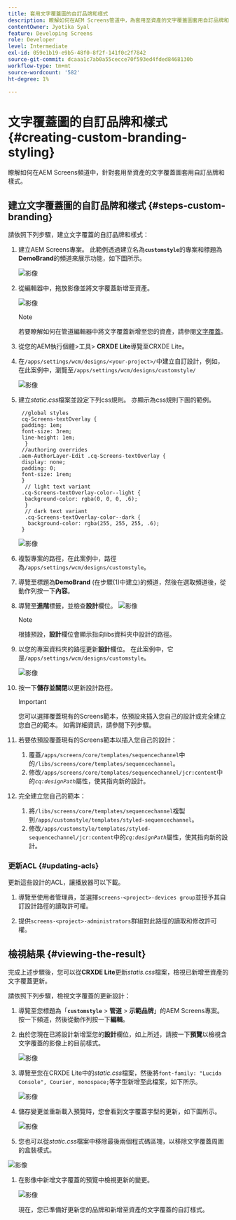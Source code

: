 ```yaml
---
title: 套用文字覆蓋圖的自訂品牌和樣式
description: 瞭解如何在AEM Screens管道中，為套用至資產的文字覆蓋圖套用自訂品牌和樣式。
contentOwner: Jyotika Syal
feature: Developing Screens
role: Developer
level: Intermediate
exl-id: 059e1b19-e9b5-48f0-8f2f-141f0c2f7842
source-git-commit: dcaaa1c7ab0a55cecce70f593ed4fded8468130b
workflow-type: tm+mt
source-wordcount: '582'
ht-degree: 1%

---
```


# 文字覆蓋圖的自訂品牌和樣式 {#creating-custom-branding-styling}

瞭解如何在AEM Screens頻道中，針對套用至資產的文字覆蓋圖套用自訂品牌和樣式。

## 建立文字覆蓋圖的自訂品牌和樣式 {#steps-custom-branding}

請依照下列步驟，建立文字覆蓋的自訂品牌和樣式：

1. 建立AEM Screens專案。 此範例透過建立名為&#x200B;**`customstyle`**&#x200B;的專案和標題為&#x200B;**DemoBrand**&#x200B;的頻道來展示功能，如下圖所示。

   ![影像](/help/user-guide/assets/custom-brand/custom-brand1.png)

1. 從編輯器中，拖放影像並將文字覆蓋新增至資產。

   ![影像](/help/user-guide/assets/custom-brand/custom-brand2.png)

   >[!NOTE]
   >若要瞭解如何在管道編輯器中將文字覆蓋新增至您的資產，請參閱[文字覆蓋](/help/user-guide/text-overlay.md)。

1. 從您的AEM執行個體>工具> **CRXDE Lite**&#x200B;導覽至CRXDE Lite。

1. 在`/apps/settings/wcm/designs/<your-project>/`中建立自訂設計，例如，在此案例中，瀏覽至`/apps/settings/wcm/designs/customstyle/`

   ![影像](/help/user-guide/assets/custom-brand/custom-brand3.png)

1. 建立&#x200B;*static.css*&#x200B;檔案並設定下列css規則。 亦顯示為css規則下圖的範例。

   ```shell
    //global styles
    cq-Screens-textOverlay {
    padding: 1em;
    font-size: 3rem;
    line-height: 1em;
     }
    //authoring overrides
   .aem-AuthorLayer-Edit .cq-Screens-textOverlay {
    display: none;
    padding: 0;
    font-size: 1rem;
    }
     // light text variant
    .cq-Screens-textOverlay-color--light {
     background-color: rgba(0, 0, 0, .6);
     }
     // dark text variant
     .cq-Screens-textOverlay-color--dark {
      background-color: rgba(255, 255, 255, .6);
    }
   ```

   ![影像](/help/user-guide/assets/custom-brand/custom-brand4.png)

1. 複製專案的路徑，在此案例中，路徑為`/apps/settings/wcm/designs/customstyle`。

1. 導覽至標題為&#x200B;**DemoBrand** (在步驟(1)中建立)的頻道，然後在選取頻道後，從動作列按一下&#x200B;**內容**。

1. 導覽至&#x200B;**進階**&#x200B;標籤，並檢查&#x200B;**設計**欄位。
   ![影像](/help/user-guide/assets/custom-brand/custom-brand5.png)

   >[!NOTE]
   >根據預設，**設計**&#x200B;欄位會顯示指向libs資料夾中設計的路徑。

1. 以您的專案資料夾的路徑更新&#x200B;**設計**&#x200B;欄位。 在此案例中，它是`/apps/settings/wcm/designs/customstyle`。

   ![影像](/help/user-guide/assets/custom-brand/custom-brand6.png)

1. 按一下&#x200B;**儲存並關閉**&#x200B;以更新設計路徑。

   >[!IMPORTANT]
   >您可以選擇覆蓋現有的Screens範本，依預設來插入您自己的設計或完全建立您自己的範本。 如需詳細資訊，請參閱下列步驟。

1. 若要依預設覆蓋現有的Screens範本以插入您自己的設計：

   1. 覆蓋`/apps/screens/core/templates/sequencechannel`中的`/libs/screens/core/templates/sequencechannel`。
   1. 修改`/apps/screens/core/templates/sequencechannel/jcr:content`中的&#x200B;*`cq:designPath`*&#x200B;屬性，使其指向新的設計。

1. 完全建立您自己的範本：
   1. 將`/libs/screens/core/templates/sequencechannel`複製到`/apps/customstyle/templates/styled-sequencechannel`。
   1. 修改`/apps/customstyle/templates/styled-sequencechannel/jcr:content`中的&#x200B;*`cq:designPath`*&#x200B;屬性，使其指向新的設計。


### 更新ACL {#updating-acls}

更新這些設計的ACL，讓播放器可以下載。

1. 導覽至使用者管理員，並選擇`screens-<project>-devices group`並授予其自訂設計路徑的讀取許可權。

1. 提供`screens-<project>-administrators`群組對此路徑的讀取和修改許可權。

## 檢視結果 {#viewing-the-result}

完成上述步驟後，您可以從&#x200B;**CRXDE Lite**&#x200B;更新&#x200B;*statis.css*&#x200B;檔案，檢視已新增至資產的文字覆蓋更新。

請依照下列步驟，檢視文字覆蓋的更新設計：

1. 導覽至您標題為「**`customstyle`** > **管道** > **示範品牌**」的AEM Screens專案。 按一下頻道，然後從動作列按一下&#x200B;**編輯**。

1. 由於您現在已將設計新增至您的&#x200B;**設計**&#x200B;欄位，如上所述，請按一下&#x200B;**預覽**&#x200B;以檢視含文字覆蓋的影像上的目前樣式。

   ![影像](/help/user-guide/assets/custom-brand/custom-brand7.png)

1. 導覽至您在CRXDE Lite中的&#x200B;*static.css*&#x200B;檔案，然後將`font-family: "Lucida Console", Courier, monospace;`等字型新增至此檔案，如下所示。

   ![影像](/help/user-guide/assets/custom-brand/custom-brand8.png)

1. 儲存變更並重新載入預覽時，您會看到文字覆蓋字型的更新，如下圖所示。

   ![影像](/help/user-guide/assets/custom-brand/custom-brand9.png)

1. 您也可以從&#x200B;*static.css*&#x200B;檔案中移除最後兩個程式碼區塊，以移除文字覆蓋周圍的盒裝樣式。

![影像](/help/user-guide/assets/custom-brand/custom-brand10.png)

1. 在影像中新增文字覆蓋的預覽中檢視更新的變更。

   ![影像](/help/user-guide/assets/custom-brand/custom-brand11.png)

   現在，您已準備好更新您的品牌和新增至資產的文字覆蓋的自訂樣式。
